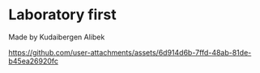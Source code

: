 # Laboratory first
 Made by Kudaibergen Alibek



https://github.com/user-attachments/assets/6d914d6b-7ffd-48ab-81de-b45ea26920fc


